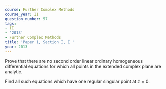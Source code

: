 ```yaml
---
course: Further Complex Methods
course_year: II
question_number: 57
tags:
- II
- '2013'
- Further Complex Methods
title: 'Paper 1, Section I, E '
year: 2013
---
```




Prove that there are no second order linear ordinary homogeneous differential equations for which all points in the extended complex plane are analytic.

Find all such equations which have one regular singular point at $z=0$.